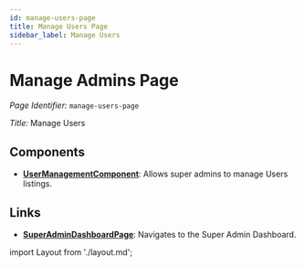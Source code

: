 ```yaml
---
id: manage-users-page
title: Manage Users Page
sidebar_label: Manage Users
---
```


# Manage Admins Page

*Page Identifier:* `manage-users-page`

*Title:* Manage Users

## Components
- [**UserManagementComponent**](/docs/components/user_management.md): Allows super admins to manage Users listings.

## Links
- [**SuperAdminDashboardPage**](/): Navigates to the Super Admin Dashboard.

import Layout from './layout.md';

<Layout />


